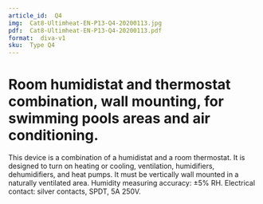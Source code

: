 ```yaml
---
article_id:  Q4
img:  Cat8-Ultimheat-EN-P13-Q4-20200113.jpg
pdf:  Cat8-Ultimheat-EN-P13-Q4-20200113.pdf
format:  diva-v1
sku:  Type Q4
---
```


# Room humidistat and thermostat combination, wall mounting, for swimming pools areas and air conditioning.

This device is a combination of a humidistat and a room thermostat. It is designed to turn on heating or cooling,
ventilation, humidifiers, dehumidifiers, and heat pumps. It must be vertically wall mounted in a naturally ventilated area. 
Humidity measuring accuracy: ±5% RH. 
Electrical contact: silver contacts, SPDT, 5A 250V.  
 
